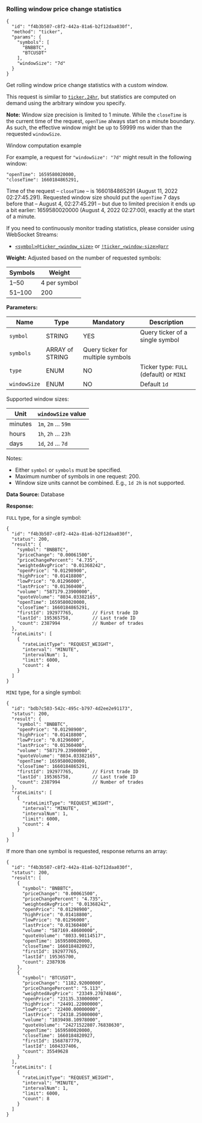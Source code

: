 ### Rolling window price change statistics​

```
{  
  "id": "f4b3b507-c8f2-442a-81a6-b2f12daa030f",  
  "method": "ticker",  
  "params": {  
    "symbols": [  
      "BNBBTC",  
      "BTCUSDT"  
    ],  
    "windowSize": "7d"  
  }  
}
```

Get rolling window price change statistics with a custom window.

This request is similar to [`ticker.24hr`](/docs/binance-spot-api-docs/websocket-api/market-data-requests#24hr-ticker-price-change-statistics),
but statistics are computed on demand using the arbitrary window you specify.

**Note:** Window size precision is limited to 1 minute.
While the `closeTime` is the current time of the request, `openTime` always start on a minute boundary.
As such, the effective window might be up to 59999 ms wider than the requested `windowSize`.

Window computation example

For example, a request for `"windowSize": "7d"` might result in the following window:

```
"openTime": 1659580020000,  
"closeTime": 1660184865291,
```

Time of the request – `closeTime` – is 1660184865291 (August 11, 2022 02:27:45.291).
Requested window size should put the `openTime` 7 days before that – August 4, 02:27:45.291 –
but due to limited precision it ends up a bit earlier: 1659580020000 (August 4, 2022 02:27:00),
exactly at the start of a minute.

If you need to continuously monitor trading statistics, please consider using WebSocket Streams:

* [`<symbol>@ticker_<window_size>`](/docs/binance-spot-api-docs/web-socket-streams#individual-symbol-rolling-window-statistics-streams) or [`!ticker_<window-size>@arr`](/docs/binance-spot-api-docs/web-socket-streams#all-market-rolling-window-statistics-streams)

**Weight:**
Adjusted based on the number of requested symbols:

| Symbols | Weight |
| --- | --- |
| 1–50 | 4 per symbol |
| 51–100 | 200 |

**Parameters:**

| Name | Type | Mandatory | Description |
| --- | --- | --- | --- |
| `symbol` | STRING | YES | Query ticker of a single symbol |
| `symbols` | ARRAY of STRING | Query ticker for multiple symbols |
| `type` | ENUM | NO | Ticker type: `FULL` (default) or `MINI` |
| `windowSize` | ENUM | NO | Default `1d` |

Supported window sizes:

| Unit | `windowSize` value |
| --- | --- |
| minutes | `1m`, `2m` ... `59m` |
| hours | `1h`, `2h` ... `23h` |
| days | `1d`, `2d` ... `7d` |

Notes:

* Either `symbol` or `symbols` must be specified.
* Maximum number of symbols in one request: 200.
* Window size units cannot be combined.
  E.g., `1d 2h` is not supported.

**Data Source:**
Database

**Response:**

`FULL` type, for a single symbol:

```
{  
  "id": "f4b3b507-c8f2-442a-81a6-b2f12daa030f",  
  "status": 200,  
  "result": {  
    "symbol": "BNBBTC",  
    "priceChange": "0.00061500",  
    "priceChangePercent": "4.735",  
    "weightedAvgPrice": "0.01368242",  
    "openPrice": "0.01298900",  
    "highPrice": "0.01418800",  
    "lowPrice": "0.01296000",  
    "lastPrice": "0.01360400",  
    "volume": "587179.23900000",  
    "quoteVolume": "8034.03382165",  
    "openTime": 1659580020000,  
    "closeTime": 1660184865291,  
    "firstId": 192977765,       // First trade ID  
    "lastId": 195365758,        // Last trade ID  
    "count": 2387994            // Number of trades  
  },  
  "rateLimits": [  
    {  
      "rateLimitType": "REQUEST_WEIGHT",  
      "interval": "MINUTE",  
      "intervalNum": 1,  
      "limit": 6000,  
      "count": 4  
    }  
  ]  
}
```

`MINI` type, for a single symbol:

```
{  
  "id": "bdb7c503-542c-495c-b797-4d2ee2e91173",  
  "status": 200,  
  "result": {  
    "symbol": "BNBBTC",  
    "openPrice": "0.01298900",  
    "highPrice": "0.01418800",  
    "lowPrice": "0.01296000",  
    "lastPrice": "0.01360400",  
    "volume": "587179.23900000",  
    "quoteVolume": "8034.03382165",  
    "openTime": 1659580020000,  
    "closeTime": 1660184865291,  
    "firstId": 192977765,       // First trade ID  
    "lastId": 195365758,        // Last trade ID  
    "count": 2387994            // Number of trades  
  },  
  "rateLimits": [  
    {  
      "rateLimitType": "REQUEST_WEIGHT",  
      "interval": "MINUTE",  
      "intervalNum": 1,  
      "limit": 6000,  
      "count": 4  
    }  
  ]  
}
```

If more than one symbol is requested, response returns an array:

```
{  
  "id": "f4b3b507-c8f2-442a-81a6-b2f12daa030f",  
  "status": 200,  
  "result": [  
    {  
      "symbol": "BNBBTC",  
      "priceChange": "0.00061500",  
      "priceChangePercent": "4.735",  
      "weightedAvgPrice": "0.01368242",  
      "openPrice": "0.01298900",  
      "highPrice": "0.01418800",  
      "lowPrice": "0.01296000",  
      "lastPrice": "0.01360400",  
      "volume": "587169.48600000",  
      "quoteVolume": "8033.90114517",  
      "openTime": 1659580020000,  
      "closeTime": 1660184820927,  
      "firstId": 192977765,  
      "lastId": 195365700,  
      "count": 2387936  
    },  
    {  
      "symbol": "BTCUSDT",  
      "priceChange": "1182.92000000",  
      "priceChangePercent": "5.113",  
      "weightedAvgPrice": "23349.27074846",  
      "openPrice": "23135.33000000",  
      "highPrice": "24491.22000000",  
      "lowPrice": "22400.00000000",  
      "lastPrice": "24318.25000000",  
      "volume": "1039498.10978000",  
      "quoteVolume": "24271522807.76838630",  
      "openTime": 1659580020000,  
      "closeTime": 1660184820927,  
      "firstId": 1568787779,  
      "lastId": 1604337406,  
      "count": 35549628  
    }  
  ],  
  "rateLimits": [  
    {  
      "rateLimitType": "REQUEST_WEIGHT",  
      "interval": "MINUTE",  
      "intervalNum": 1,  
      "limit": 6000,  
      "count": 8  
    }  
  ]  
}
```